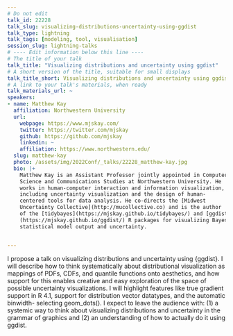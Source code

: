 ```yaml
---
# Do not edit
talk_id: 22228
talk_slug: visualizing-distributions-uncertainty-using-ggdist
talk_type: lightning
talk_tags: [modeling, tool, visualisation]
session_slug: lightning-talks
# ---- Edit information below this line ----
# The title of your talk
talk_title: "Visualizing distributions and uncertainty using ggdist"
# A short version of the title, suitable for small displays
talk_title_short: Visualizing distributions and uncertainty using ggdist
# A link to your talk's materials, when ready
talk_materials_url: ~
speakers:
- name: Matthew Kay
  affiliation: Northwestern University
  url:
    webpage: https://www.mjskay.com/
    twitter: https://twitter.com/mjskay
    github: https://github.com/mjskay
    linkedin: ~
    affiliation: https://www.northwestern.edu/
  slug: matthew-kay
  photo: /assets/img/2022Conf/_talks/22228_matthew-kay.jpg
  bio: |+
    Matthew Kay is an Assistant Professor jointly appointed in Computer
    Science and Communications Studies at Northwestern University. He
    works in human-computer interaction and information visualization,
    including uncertainty visualization and the design of human-
    centered tools for data analysis. He co-directs the [Midwest
    Uncertainty Collective](http://mucollective.co) and is the author
    of the [tidybayes](https://mjskay.github.io/tidybayes/) and [ggdist]
    (https://mjskay.github.io/ggdist/) R packages for visualizing Bayesian
    statistical model output and uncertainty.


---
```


<!-- ABSTRACT ----
Please write abstract below. You may use simple markdown (links, code style, bold, italics)
-->

I propose a talk on visualizing distributions and uncertainty using {ggdist}.
I will describe how to think systematically about distributional visualization
as mappings of PDFs, CDFs, and quantile functions onto aesthetics, and how
support for this enables creative and easy exploration of the space of possible
uncertainty visualizations. I will highlight features like true gradient support
in R 4.1, support for distribution vector datatypes, and the automatic binwidth-
selecting geom_dots(). I expect to leave the audience with: (1) a systemic
way to think about visualizing distributions and uncertainty in the grammar of
graphics and (2) an understanding of how to actually do it using ggdist.
